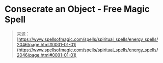 <!--yml

category: 未分类

date: 2024-06-12 18:35:30

-->

# Consecrate an Object - Free Magic Spell

> 来源：[https://www.spellsofmagic.com/spells/spiritual_spells/energy_spells/2046/page.html#0001-01-01](https://www.spellsofmagic.com/spells/spiritual_spells/energy_spells/2046/page.html#0001-01-01)
